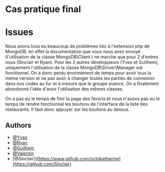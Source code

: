 
# Cas pratique final

# Issues 

Nous avons tous eu beaucoup de problèmes liés à l'extension php de MongoDB, en effet la documentation que vous nous avez envoyé (l'utilisation de la classe MongoDB\Client ) ne marche que pour 2 d'entres nous (Sinclair et Ryan). Pour les 2 autres développeurs (Yves et Guilhem), uniquement l'utilisation de la classe MongoDB\Driver\Manager est fonctionnel.
On a donc perdu énormément de temps pour avoir tous la même version et ne pas avoir à changer toutes les parties de connexion dans nos codes au fur et à mesure que le groupe avance. On a finalement abondonné l'idée d'avoir l'utilisation des mêmes classes.

On a pas eu le temps de finir la page des favoris et nous n'avons pas eu le temps de rendre fonctionnel les boutons de l'interface de la liste des restaurants. Il faut donc appuyer sur les boutons au dessus. 

## Authors

- [@Yves](https://github.com/Arseid)
- [@Ryan](https://github.com/Ryan-MARIN)
- [@Guilhem](https://github.com/GuilhemMagaud)
- [@Valentin](https://github.com/valuxdcs)
- [@Sinclair]([https://www.github.com/octokatherine](https://github.com/Sinclqir)

